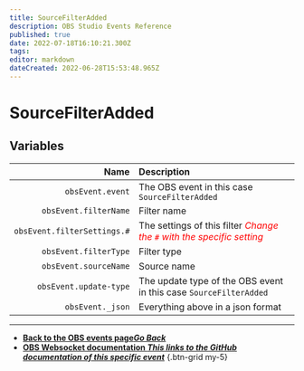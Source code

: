 ```yaml
---
title: SourceFilterAdded
description: OBS Studio Events Reference
published: true
date: 2022-07-18T16:10:21.300Z
tags: 
editor: markdown
dateCreated: 2022-06-28T15:53:48.965Z
---
```


# SourceFilterAdded

## Variables

Name | Description
----:|:------------
`obsEvent.event` | The OBS event in this case `SourceFilterAdded`
`obsEvent.filterName` | Filter name
`obsEvent.filterSettings.#` | The settings of this filter  <span style="color:red">*Change the `#` with the specific setting*</span>
`obsEvent.filterType` | Filter type
`obsEvent.sourceName` | Source name
`obsEvent.update-type` | The update type of the OBS event in this case `SourceFilterAdded`
`obsEvent._json` | Everything above in a json format

---

- [<i class="mdi mdi-chevron-left"></i>**Back to the OBS events page*Go Back***](/en/Broadcasters/OBS/Archive/Events)
- [<i class="mdi mdi-github"></i> **OBS Websocket documentation *This links to the GitHub documentation of this specific event***](https://github.com/obsproject/obs-websocket/blob/4.x-current/docs/generated/protocol.md#sourcefilteradded)
{.btn-grid my-5}
